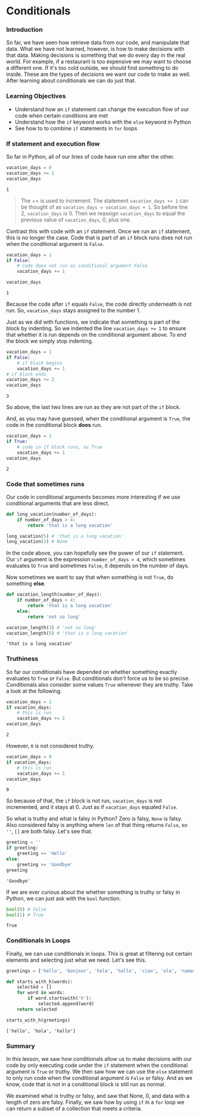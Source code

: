 
# Conditionals

### Introduction

So far, we have seen how retrieve data from our code, and manipulate that data.  What we have not learned, however, is how to make decisions with that data.  Making decisions is something that we do every day in the real world.  For example, if a restaurant is too expensive we may want to choose a different one.  If it's too cold outside, we should find something to do inside.  These are the types of decisions we want our code to make as well.  After learning about conditionals we can do just that.  

### Learning Objectives

* Understand how an `if` statement can change the execution flow of our code when certain conditions are met
* Understand how the `if` keyword works with the `else` keyword in Python
* See how to to combine `if` statements in `for` loops

### If statement and execution flow

So far in Python, all of our lines of code have run one after the other. 


```python
vacation_days = 0
vacation_days += 1
vacation_days
```




    1



> The += is used to increment.  The statement `vacation_days += 1` can be thought of as `vacation_days = vacation_days + 1`.  So before line 2, `vacation_days` is 0.  Then we reassign `vacation_days` to equal the previous value of `vacation_days`, 0, plus one.

Contrast this with code with an `if` statement.  Once we run an `if` statement, this is no longer the case.  Code that is part of an `if` block runs does not run when the conditional argument is `False`.  


```python
vacation_days = 1
if False:
    # code does not run as conditional argument False
    vacation_days += 1
```


```python
vacation_days
```




    1



Because the code after `if` equals `False`, the code directly underneath is not run.  So, `vacation_days` stays assigned to the number 1.  

Just as we did with functions, we indicate that something is part of the block by indenting.  So we indented the line `vacation_days += 1` to ensure that whether it is run depends on the conditional argument above.  To end the block we simply stop indenting.


```python
vacation_days = 1
if False:
    # if block begins
    vacation_days += 1
# if block ends
vacation_days += 2
vacation_days
```




    3



So above, the last two lines are run as they are not part of the `if` block.

And, as you may have guessed, when the conditional argument is `True`, the code in the conditional block **does** run.  


```python
vacation_days = 1
if True:
    # code in if block runs, as True
    vacation_days += 1
vacation_days
```




    2



### Code that sometimes runs

Our code in conditional arguments becomes more interesting if we use conditional arguments that are less direct.


```python
def long_vacation(number_of_days):
    if number_of_days > 4:
        return 'that is a long vacation'
```


```python
long_vacation(5) # 'that is a long vacation'
long_vacation(3) # None
```

In the code above, you can hopefully see the power of our `if` statement.  Our `if` argument is the expression `number_of_days > 4`, which sometimes evaluates to `True` and sometimes `False`, it depends on the number of days.

Now sometimes we want to say that when something is not `True`, do something **else**.


```python
def vacation_length(number_of_days):
    if number_of_days > 4:
        return 'that is a long vacation'
    else:
        return 'not so long'
```


```python
vacation_length(3) # 'not so long'
vacation_length(5) # 'that is a long vacation'
```




    'that is a long vacation'



### Truthiness

So far our conditionals have depended on whether something exactly evaluates to `True` or `False`.  But conditionals don't force us to be so precise.  Conditionals also consider some values `True` whenever they are truthy.  Take a look at the following.


```python
vacation_days = 1
if vacation_days:
    # this is run
    vacation_days += 1
vacation_days
```




    2



However, `0` is not considered truthy.  


```python
vacation_days = 0
if vacation_days:
    # this is run
    vacation_days += 1
vacation_days
```




    0



So because of that, the `if` block is not run, `vacation_days` is not incremented, and it stays at 0. Just as if `vacation_days` equaled `False`. 

So what is truthy and what is falsy in Python?  Zero is falsy, `None` is falsy.  Also considered falsy is anything where `len` of that thing returns `False`, so `''`, `[]` are both falsy.  Let's see that. 


```python
greeting = ''
if greeting:
    greeting += 'Hello'
else:
    greeting += 'Goodbye'
greeting
```




    'Goodbye'



If we are ever curious about the whether something is truthy or falsy in Python, we can just ask with the `bool` function.


```python
bool(0) # False
bool(1) # True
```




    True



### Conditionals in Loops

Finally, we can use conditionals in loops.  This is great at filtering out certain elements and selecting just what we need.  Let's see this.


```python
greetings = ['hello', 'bonjour', 'hola', 'hallo', 'ciao', 'ola', 'namaste', 'salam']

def starts_with_h(words):
    selected = []
    for word in words:
        if word.startswith('h'):
            selected.append(word)
    return selected 

starts_with_h(greetings)
```




    ['hello', 'hola', 'hallo']



### Summary

In this lesson, we saw how conditionals allow us to make decisions with our code by only executing code under the `if` statement when the conditional argument is `True` or truthy.  We then saw how we can use the `else` statement to only run code when the conditional argument is `False` or falsy.  And as we know, code that is not in a conditional block is still run as normal.  

We examined what is truthy or falsy, and saw that None, 0, and data with a length of zero are falsy.  Finally, we saw how by using `if` in a `for` loop we can return a subset of a collection that meets a criteria.
